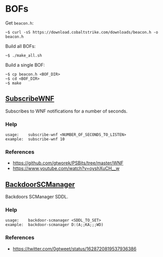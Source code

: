 BOFs
==========

Get `beacon.h`:

```console
~$ curl -sS https://download.cobaltstrike.com/downloads/beacon.h -o beacon.h
```

Build all BOFs:

```console
~$ ./make_all.sh
```

Build a single BOF:

```console
~$ cp beacon.h <BOF_DIR>
~$ cd <BOF_DIR>
~$ make
```

## [SubscribeWNF](/SubscribeWNF)

Subscribes to WNF notifications for a number of seconds.

### Help

```
usage:    subscribe-wnf <NUMBER_OF_SECONDS_TO_LISTEN>
example:  subscribe-wnf 10
```

### References

- https://github.com/gtworek/PSBits/tree/master/WNF
- https://www.youtube.com/watch?v=oyshXuCH__w

## [BackdoorSCManager](/BackdoorSCManager)

Backdoors SCManager SDDL.

### Help

```
usage:    backdoor-scmanager <SDDL_TO_SET>
example:  backdoor-scmanager D:(A;;KA;;;WD)
```

### References

- https://twitter.com/0gtweet/status/1628720819537936386
